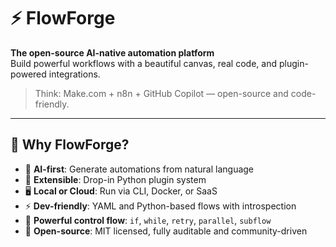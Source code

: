 # ⚡ FlowForge

**The open-source AI-native automation platform**  
Build powerful workflows with a beautiful canvas, real code, and plugin-powered integrations.

> Think: Make.com + n8n + GitHub Copilot — open-source and code-friendly.

---

## 🚀 Why FlowForge?

- 🧠 **AI-first**: Generate automations from natural language
- 🧱 **Extensible**: Drop-in Python plugin system
- 🖥️ **Local or Cloud**: Run via CLI, Docker, or SaaS
- ⚡ **Dev-friendly**: YAML and Python-based flows with introspection
- 🔁 **Powerful control flow**: `if`, `while`, `retry`, `parallel`, `subflow`
- 🧪 **Open-source**: MIT licensed, fully auditable and community-driven
